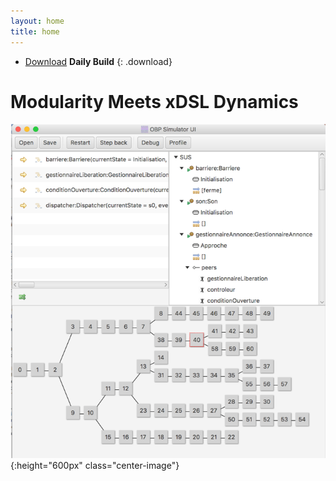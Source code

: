 ```yaml
---
layout: home
title: home
---
```


- [Download](https://bintray.com/plug-obp/distributions/download_file?file_path=plug-all-daily.zip)
**Daily Build**
{: .download}

# Modularity Meets xDSL Dynamics

![simu](images/simu.png){:height="600px" class="center-image"}


